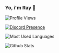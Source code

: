 ### Yo, i'm Ray 👋

![Profile Views](https://komarev.com/ghpvc/?username=raybytes&color=blue&style=for-the-badge)

[![Discord Presence](https://lanyard.cnrad.dev/api/617398163438829570)](https://discord.com/users/617398163438829570)

![Most Used Languages](https://github-readme-stats.vercel.app/api/top-langs/?username=RayBytes&theme=blue-green)

![Github Stats](https://github-readme-stats.vercel.app/api?username=RayBytes&theme=blue-green)
